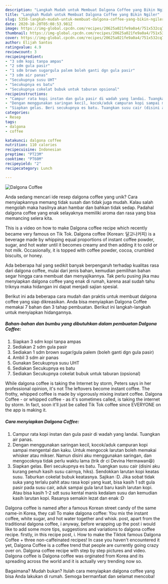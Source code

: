 ```yaml
---
description: "Langkah Mudah untuk Membuat Dalgona Coffee yang Bikin Ngiler"
title: "Langkah Mudah untuk Membuat Dalgona Coffee yang Bikin Ngiler"
slug: 5358-langkah-mudah-untuk-membuat-dalgona-coffee-yang-bikin-ngiler
date: 2020-10-20T05:08:53.981Z
image: https://img-global.cpcdn.com/recipes/20625a021fe9a0a4/751x532cq70/dalgona-coffee-foto-resep-utama.jpg
thumbnail: https://img-global.cpcdn.com/recipes/20625a021fe9a0a4/751x532cq70/dalgona-coffee-foto-resep-utama.jpg
cover: https://img-global.cpcdn.com/recipes/20625a021fe9a0a4/751x532cq70/dalgona-coffee-foto-resep-utama.jpg
author: Elijah Santos
ratingvalue: 4.9
reviewcount: 3
recipeingredient:
- "3 sdm kopi tanpa ampas"
- "2 sdm gula pasir"
- "1 sdm brown sugargula palem boleh ganti dgn gula pasir"
- "3 sdm air panas"
- "Secukupnya susu UHT"
- "Secukupnya es batu"
- "Secukupnya cokelat bubuk untuk taburan opsional"
recipeinstructions:
- "Campur rata kopi instan dan gula pasir di wadah yang landai. Tuangkan air panas."
- "Dengan menggunakan saringan kecil, kocok/aduk campuran kopi sampai mengental dan kaku. Untuk mengocok larutan boleh memakai whisker atau mikser. Namun disini aku menggunakan saringan, dan mengocoknya tidak perlu waktu lama (trik dr ci Devina Hermawan😆)"
- "Siapkan gelas. Beri secukupnya es batu. Tuangkan susu cair (disini aku kurang penuh kasih susu cairnya, hiks). Sendokkan larutan kopi keatas susu. Taburkan cokelat bubuk keatasnya. Sajikan :D. Jika sobat tidak suka yang terlalu pahit atau rasa kopi yang kuat, bisa kasih 1 sdt gula pasir pada susu cair, aduk sampai gula larut baru kasih larutan kopi. Atau bisa kasih 1-2 sdt susu kental manis kedalam susu dan kemudian kasih larutan kopi. Rasanya semakin lezat dan enak :D"
categories:
- Resep
tags:
- dalgona
- coffee

katakunci: dalgona coffee 
nutrition: 110 calories
recipecuisine: Indonesian
preptime: "PT23M"
cooktime: "PT60M"
recipeyield: "2"
recipecategory: Lunch

---
```



![Dalgona Coffee](https://img-global.cpcdn.com/recipes/20625a021fe9a0a4/751x532cq70/dalgona-coffee-foto-resep-utama.jpg)

Anda sedang mencari ide resep dalgona coffee yang unik? Cara menyiapkannya memang tidak susah dan tidak juga mudah. Kalau salah mengolah maka hasilnya akan hambar dan bahkan tidak sedap. Padahal dalgona coffee yang enak selayaknya memiliki aroma dan rasa yang bisa memancing selera kita.

This is a video on how to make Dalgona coffee recipe which recently became very famous on Tik Tok. Dalgona coffee (Korean: 달고나커피) is a beverage made by whipping equal proportions of instant coffee powder, sugar, and hot water until it becomes creamy and then adding it to cold or hot milk. Occasionally, it is topped with coffee powder, cocoa, crumbled biscuits, or honey.

Ada beberapa hal yang sedikit banyak berpengaruh terhadap kualitas rasa dari dalgona coffee, mulai dari jenis bahan, kemudian pemilihan bahan segar hingga cara membuat dan menyajikannya. Tak perlu pusing jika mau menyiapkan dalgona coffee yang enak di rumah, karena asal sudah tahu triknya maka hidangan ini dapat menjadi sajian spesial.


Berikut ini ada beberapa cara mudah dan praktis untuk membuat dalgona coffee yang siap dikreasikan. Anda bisa menyiapkan Dalgona Coffee memakai 7 bahan dan 3 tahap pembuatan. Berikut ini langkah-langkah untuk menyiapkan hidangannya.

<!--inarticleads1-->

##### Bahan-bahan dan bumbu yang dibutuhkan dalam pembuatan Dalgona Coffee:

1. Siapkan 3 sdm kopi tanpa ampas
1. Sediakan 2 sdm gula pasir
1. Sediakan 1 sdm brown sugar/gula palem (boleh ganti dgn gula pasir)
1. Ambil 3 sdm air panas
1. Gunakan Secukupnya susu UHT
1. Sediakan Secukupnya es batu
1. Sediakan Secukupnya cokelat bubuk untuk taburan (opsional)


While dalgona coffee is taking the Internet by storm, Peters says in her professional opinion, it&#39;s not The leftovers become instant coffee. The frothy, whipped coffee is made by vigorously mixing instant coffee. Dalgona Coffee - or whipped coffee - as it&#39;s sometimes called, is taking the internet by storm. In fact, soon it&#39;ll just be called Tik Tok coffee since EVERYONE on the app is making it. 

<!--inarticleads2-->

##### Cara menyiapkan Dalgona Coffee:

1. Campur rata kopi instan dan gula pasir di wadah yang landai. Tuangkan air panas.
1. Dengan menggunakan saringan kecil, kocok/aduk campuran kopi sampai mengental dan kaku. Untuk mengocok larutan boleh memakai whisker atau mikser. Namun disini aku menggunakan saringan, dan mengocoknya tidak perlu waktu lama (trik dr ci Devina Hermawan😆)
1. Siapkan gelas. Beri secukupnya es batu. Tuangkan susu cair (disini aku kurang penuh kasih susu cairnya, hiks). Sendokkan larutan kopi keatas susu. Taburkan cokelat bubuk keatasnya. Sajikan :D. Jika sobat tidak suka yang terlalu pahit atau rasa kopi yang kuat, bisa kasih 1 sdt gula pasir pada susu cair, aduk sampai gula larut baru kasih larutan kopi. Atau bisa kasih 1-2 sdt susu kental manis kedalam susu dan kemudian kasih larutan kopi. Rasanya semakin lezat dan enak :D


Dalgona coffee is named after a famous Korean street candy of the same name-in Korea, they call To make dalgona coffee: You mix the instant coffee, white sugar, and hot water together and whisk. post, apart from the traditional dalgona coffee, i anyway, before wrapping up the post i would like to add some more tips, suggestions and variations to dalgona coffee recipe. firstly, in this recipe post, i. How to make the Tiktok famous Dalgona Coffee + three non-caffeinated recipes! In case you haven&#39;t encountered it yet, Dalgona Coffee is a coffee trend that people are currently going crazy over on. Dalgona coffee recipe with step by step pictures and video. Dalgona coffee is Dalgona coffee was orginated from Korea and its spreading across the world and it is actually very trending now so. 

Bagaimana? Mudah bukan? Itulah cara menyiapkan dalgona coffee yang bisa Anda lakukan di rumah. Semoga bermanfaat dan selamat mencoba!
